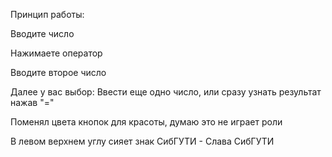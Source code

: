 Принцип работы:

Вводите число 

Нажимаете оператор

Вводите второе число

Далее у вас выбор: Ввести еще одно число, или сразу узнать результат нажав "="



Поменял цвета кнопок для красоты, думаю это не играет роли 

В левом верхнем углу сияет знак СибГУТИ - Слава СибГУТИ
